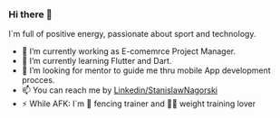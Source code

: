 ### Hi there 👋

I`m full of positive energy, passionate about sport and technology.

- 🔭 I’m currently working as E-comemrce Project Manager.
- 🌱 I’m currently learning Flutter and Dart.
- 🤔 I’m looking for mentor to guide me thru mobile App development procces.
- 📫 You can reach me by [Linkedin/StanislawNagorski](https://www.linkedin.com/in/stanislawnagorski/)
- ⚡ While AFK: I`m 🤺 fencing trainer and 🏋️‍♂️ weight training lover



<!--
**StanislawNagorski/StanislawNagorski** is a ✨ _special_ ✨ repository because its `README.md` (this file) appears on your GitHub profile.

Here are some ideas to get you started:

- 🔭 I’m currently working on ...
- 🌱 I’m currently learning ...
- 👯 I’m looking to collaborate on ...
- 🤔 I’m looking for help with ...
- 💬 Ask me about ...
- 📫 How to reach me: ...
- 😄 Pronouns: ...
- ⚡ Fun fact: ...
-->
